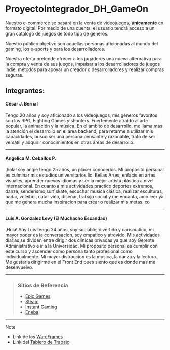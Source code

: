 # ProyectoIntegrador_DH_GameOn

Nuestro e-commerce se basará en la venta de videojuegos, **únicamente** en formato digital.
Por medio de una cuenta, el usuario tendrá acceso a un gran catálogo de juegos de todo tipo de géneros.

Nuestro público objetivo son aquellas personas aficionadas al mundo del gaming, los e-sports y para los desarrolladores.

Nuestra oferta pretende ofrecer a los jugadores una nueva alternativa para la compra y venta de sus juegos, impulsar a los 
desarrolladores de juegos indie, métodos para apoyar un creador o desarrolladores y realizar compras seguras.


## Integrantes:

#### César J. Bernal
Tengo 20 años y soy aficionado a los videojuegos, mis géneros favoritos son los RPG, Fighting Games y shooters. 
Fuertemente atraído al arte popular, la animación y la música. En el ámbito de desarrollo, me llama más la atención
el desarrollo en el área backend, para retarme a utilizar mis capacidades, busco ser una 
persona pensante y razonable, trato de ser versátil y adquirir conocimientos en otras áreas de desarrollo.
 
 ---   
#### Angelica M. Ceballos P. 
¡hola! soy angie tengo 25 años, un placer conocerlos.
Mi proposito personal es culminar mis estudios universitarios lic. Bellas Artes, enfacis en artes visuales, aprender nuevos idiomas y ser la mejor artista plástica a nivel internacional. 
En cuanto a mis actividades practico deportes extremos, danza, senderismo,surf,skate, escuchar musica clásica, realizar esculturas, nadar, voleibol, catar vino, diseñar, trabajo social y me encanta, amo leer ya que me genera mucha inspiracion para crear o realizar mis metas. xo

---
#### Luis A. Gonzalez Levy (El Muchacho Escandao)
¡Hola! Soy Luis tengo 24 años, soy sociable, divertido y carismatico, mi mayor poder es la conversacion, soy empatico y atrevido.
Mis actividades diarias se dividen entre dirigir dos clinicas privadas ya que soy Gerente Administrativo e ir a la Universidad.
Mi proposito personal es cumplir con este curso y ascender como persona tanto profesional como individualmente.
Mi mayor distraccion es la musica, la danza y la lectura.
Me gustaria dirigirme en el Front End pues siento que es donde mas me desenvuelvo.

------------


>### Sitios de Referencia
>
> * [Epic Games](https://www.epicgames.com/site/es-ES/home)
> * [Steam](https://store.steampowered.com/)
> * [Instant Gaming](https://www.instant-gaming.com/es/)
> * [Eneba](https://my.eneba.com/)

------------

>[!NOTE]
>
> * Link de los [WareFrames](https://www.figma.com/file/HfthyJHZ7yoNBMRVyXWssq/GameOn?type=design&node-id=0%3A1&mode=design&t=snpFeywwNHHsz09r-1)
> * Link del [Tablero de Trabajo](https://trello.com/invite/b/SLgAnjqJ/ATTI40d1c22b34bff44252883629262c9f6926F72A7E/gameontaskboard) 


